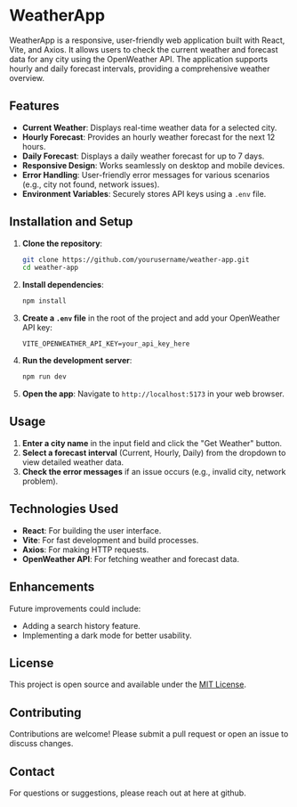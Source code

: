 # WeatherApp

WeatherApp is a responsive, user-friendly web application built with React, Vite, and Axios. It allows users to check the current weather and forecast data for any city using the OpenWeather API. The application supports hourly and daily forecast intervals, providing a comprehensive weather overview.

## Features
- **Current Weather**: Displays real-time weather data for a selected city.
- **Hourly Forecast**: Provides an hourly weather forecast for the next 12 hours.
- **Daily Forecast**: Displays a daily weather forecast for up to 7 days.
- **Responsive Design**: Works seamlessly on desktop and mobile devices.
- **Error Handling**: User-friendly error messages for various scenarios (e.g., city not found, network issues).
- **Environment Variables**: Securely stores API keys using a `.env` file.

## Installation and Setup
1. **Clone the repository**:
    ```bash
    git clone https://github.com/yourusername/weather-app.git
    cd weather-app
    ```

2. **Install dependencies**:
    ```bash
    npm install
    ```

3. **Create a `.env` file** in the root of the project and add your OpenWeather API key:
    ```env
    VITE_OPENWEATHER_API_KEY=your_api_key_here
    ```

4. **Run the development server**:
    ```bash
    npm run dev
    ```

5. **Open the app**:
   Navigate to `http://localhost:5173` in your web browser.


## Usage
1. **Enter a city name** in the input field and click the "Get Weather" button.
2. **Select a forecast interval** (Current, Hourly, Daily) from the dropdown to view detailed weather data.
3. **Check the error messages** if an issue occurs (e.g., invalid city, network problem).

## Technologies Used
- **React**: For building the user interface.
- **Vite**: For fast development and build processes.
- **Axios**: For making HTTP requests.
- **OpenWeather API**: For fetching weather and forecast data.

## Enhancements
Future improvements could include:
- Adding a search history feature.
- Implementing a dark mode for better usability.

## License
This project is open source and available under the [MIT License](LICENSE).

## Contributing
Contributions are welcome! Please submit a pull request or open an issue to discuss changes.

## Contact
For questions or suggestions, please reach out at here at github.

